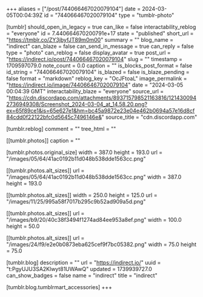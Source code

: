 +++
aliases = ["/post/744066467020079104"]
date = 2024-03-05T00:04:39Z
id = "744066467020079104"
type = "tumblr-photo"

[tumblr]
should_open_in_legacy = true
can_like = false
interactability_reblog = "everyone"
id = 7.440664670200791e+17
state = "published"
short_url = "https://tmblr.co/ZY3jbyfJT89m0m00"
summary = ""
blog_name = "indirect"
can_blaze = false
can_send_in_message = true
can_reply = false
type = "photo"
can_reblog = false
display_avatar = true
post_url = "https://indirect.io/post/744066467020079104"
slug = ""
timestamp = 1709597079.0
note_count = 0.0
caption = ""
is_blocks_post_format = false
id_string = "744066467020079104"
is_blazed = false
is_blaze_pending = false
format = "markdown"
reblog_key = "OcJFtoaL"
image_permalink = "https://indirect.io/image/744066467020079104"
date = "2024-03-05 00:04:39 GMT"
interactability_blaze = "everyone"
source_url = "https://cdn.discordapp.com/attachments/893715798521163816/1214300942736949308/Screenshot_2024-03-04_at_14.58.20.png?ex=65f89ce1&is=65e627e1&hm=bc45a9872e23e04e462b0694a57e16d8cf84cdd0f22122bfc0d5645c7496146e&"
source_title = "cdn.discordapp.com"

[tumblr.reblog]
comment = ""
tree_html = ""

[[tumblr.photos]]
caption = ""

[tumblr.photos.original_size]
width = 387.0
height = 193.0
url = "/images/05/64/41ac0192b11d048b538dde1563cc.png"

[[tumblr.photos.alt_sizes]]
url = "/images/05/64/41ac0192b11d048b538dde1563cc.png"
width = 387.0
height = 193.0

[[tumblr.photos.alt_sizes]]
width = 250.0
height = 125.0
url = "/images/11/25/995a58f7017b295c9b52ad909a5d.png"

[[tumblr.photos.alt_sizes]]
url = "/images/b9/20/40c38f3494f1274ad84ee953a8ef.png"
width = 100.0
height = 50.0

[[tumblr.photos.alt_sizes]]
url = "/images/24/f9/e2e0b0873eba625cef9f7bc05382.png"
width = 75.0
height = 75.0

[tumblr.blog]
description = ""
url = "https://indirect.io/"
uuid = "t:PgyUJU3SA2Klwyt81UWAwQ"
updated = 1739939727.0
can_show_badges = false
name = "indirect"
title = "indirect"

[tumblr.blog.tumblrmart_accessories]
+++
